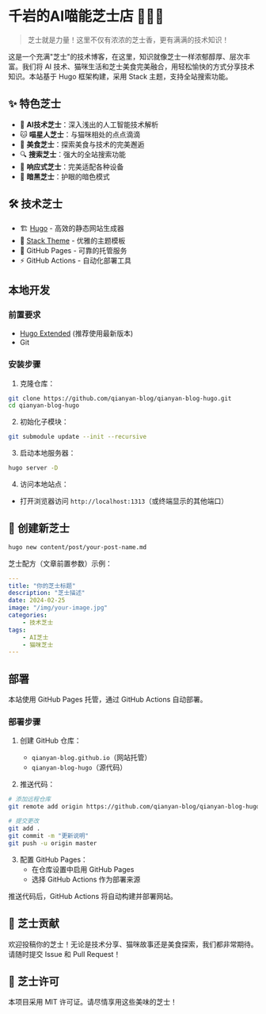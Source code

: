 # 千岩的AI喵能芝士店 🤖🐱🧀

> 芝士就是力量！这里不仅有浓浓的芝士香，更有满满的技术知识！

这是一个充满"芝士"的技术博客，在这里，知识就像芝士一样浓郁醇厚、层次丰富。我们将 AI 技术、猫咪生活和芝士美食完美融合，用轻松愉快的方式分享技术知识。本站基于 Hugo 框架构建，采用 Stack 主题，支持全站搜索功能。

## ✨ 特色芝士

- 🤖 **AI技术芝士**：深入浅出的人工智能技术解析
- 🐱 **喵星人芝士**：与猫咪相处的点点滴滴
- 🧀 **美食芝士**：探索美食与技术的完美邂逅
- 🔍 **搜索芝士**：强大的全站搜索功能
- 📱 **响应式芝士**：完美适配各种设备
- 🌙 **暗黑芝士**：护眼的暗色模式

## 🛠️ 技术芝士

- 🏗️ [Hugo](https://gohugo.io/) - 高效的静态网站生成器
- 🎨 [Stack Theme](https://github.com/CaiJimmy/hugo-theme-stack) - 优雅的主题模板
- 🚀 GitHub Pages - 可靠的托管服务
- ⚡ GitHub Actions - 自动化部署工具

## 本地开发

### 前置要求

- [Hugo Extended](https://gohugo.io/installation/) (推荐使用最新版本)
- Git

### 安装步骤

1. 克隆仓库：
```bash
git clone https://github.com/qianyan-blog/qianyan-blog-hugo.git
cd qianyan-blog-hugo
```

2. 初始化子模块：
```bash
git submodule update --init --recursive
```

3. 启动本地服务器：
```bash
hugo server -D
```

4. 访问本地站点：
- 打开浏览器访问 `http://localhost:1313`（或终端显示的其他端口）

## 📝 创建新芝士

```bash
hugo new content/post/your-post-name.md
```

芝士配方（文章前置参数）示例：
```yaml
---
title: "你的芝士标题"
description: "芝士描述"
date: 2024-02-25
image: "/img/your-image.jpg"
categories:
    - 技术芝士
tags:
    - AI芝士
    - 猫咪芝士
---
```

## 部署

本站使用 GitHub Pages 托管，通过 GitHub Actions 自动部署。

### 部署步骤

1. 创建 GitHub 仓库：
   - `qianyan-blog.github.io`（网站托管）
   - `qianyan-blog-hugo`（源代码）

2. 推送代码：
```bash
# 添加远程仓库
git remote add origin https://github.com/qianyan-blog/qianyan-blog-hugo.git

# 提交更改
git add .
git commit -m "更新说明"
git push -u origin master
```

3. 配置 GitHub Pages：
   - 在仓库设置中启用 GitHub Pages
   - 选择 GitHub Actions 作为部署来源

推送代码后，GitHub Actions 将自动构建并部署网站。

## 🤝 芝士贡献

欢迎投稿你的芝士！无论是技术分享、猫咪故事还是美食探索，我们都非常期待。请随时提交 Issue 和 Pull Request！

## 📜 芝士许可

本项目采用 MIT 许可证。请尽情享用这些美味的芝士！ 